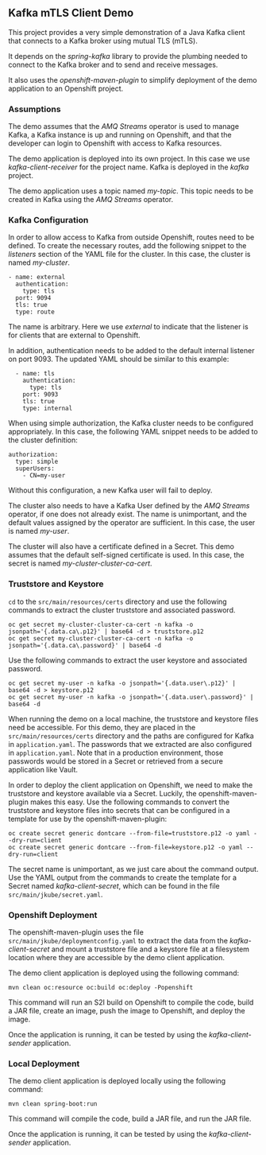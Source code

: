 ## Kafka mTLS Client Demo

This project provides a very simple demonstration of a Java Kafka client that connects to a Kafka broker using mutual TLS (mTLS).

It depends on the *spring-kafka* library to provide the plumbing needed to connect to the Kafka broker and to send and receive messages.

It also uses the *openshift-maven-plugin* to simplify deployment of the demo application to an Openshift project.

### Assumptions

The demo assumes that the _AMQ Streams_ operator is used to manage Kafka, a Kafka instance is up and running on Openshift, and that the developer can login to Openshift with access to Kafka resources.

The demo application is deployed into its own project. In this case we use *kafka-client-receiver* for the project name. Kafka is deployed in the *kafka* project.

The demo application uses a topic named *my-topic*. This topic needs to be created in Kafka using the _AMQ Streams_ operator.

### Kafka Configuration

In order to allow access to Kafka from outside Openshift, routes need to be defined. To create the necessary routes, add the following snippet to the *listeners* section of the YAML file for the cluster. In this case, the cluster is named *my-cluster*.

    - name: external
      authentication:
        type: tls
      port: 9094
      tls: true
      type: route

The name is arbitrary. Here we use *external* to indicate that the listener is for clients that are external to Openshift.

In addition, authentication needs to be added to the default internal listener on port 9093. The updated YAML should be similar to this example:

      - name: tls
        authentication:
          type: tls
        port: 9093
        tls: true
        type: internal

When using simple authorization, the Kafka cluster needs to be configured appropriately. In this case, the following YAML snippet needs to be added to the cluster definition:

    authorization:
      type: simple
      superUsers:
        - CN=my-user

Without this configuration, a new Kafka user will fail to deploy.

The cluster also needs to have a Kafka User defined by the _AMQ Streams_ operator, if one does not already exist. The name is unimportant, and the default values assigned by the operator are sufficient. In this case, the user is named *my-user*.

The cluster will also have a certificate defined in a Secret. This demo assumes that the default self-signed certificate is used. In this case, the secret is named _my-cluster-cluster-ca-cert_.

### Truststore and Keystore

`cd` to the `src/main/resources/certs` directory and use the following commands to extract the cluster truststore and associated password.

    oc get secret my-cluster-cluster-ca-cert -n kafka -o jsonpath='{.data.ca\.p12}' | base64 -d > truststore.p12
    oc get secret my-cluster-cluster-ca-cert -n kafka -o jsonpath='{.data.ca\.password}' | base64 -d

Use the following commands to extract the user keystore and associated password.

    oc get secret my-user -n kafka -o jsonpath='{.data.user\.p12}' | base64 -d > keystore.p12
    oc get secret my-user -n kafka -o jsonpath='{.data.user\.password}' | base64 -d

When running the demo on a local machine, the truststore and keystore files need be accessible. For this demo, they are placed in the `src/main/resources/certs` directory and the paths are configured for Kafka in `application.yaml`. The passwords that we extracted are also configured in `application.yaml`. Note that in a production environment, those passwords would be stored in a Secret or retrieved from a secure application like Vault.

In order to deploy the client application on Openshift, we need to make the truststore and keystore available via a Secret. Luckily, the openshift-maven-plugin makes this easy. Use the following commands to convert the truststore and keystore files into secrets that can be configured in a template for use by the openshift-maven-plugin:

    oc create secret generic dontcare --from-file=truststore.p12 -o yaml --dry-run=client
    oc create secret generic dontcare --from-file=keystore.p12 -o yaml --dry-run=client

The secret name is unimportant, as we just care about the command output. Use the YAML output from the commands to create the template for a Secret named *kafka-client-secret*, which can be found in the file `src/main/jkube/secret.yaml`.

### Openshift Deployment

The openshift-maven-plugin uses the file `src/main/jkube/deploymentconfig.yaml` to extract the data from the _kafka-client-secret_ and mount a truststore file and a keystore file at a filesystem location where they are accessible by the demo client application.

The demo client application is deployed using the following command:

    mvn clean oc:resource oc:build oc:deploy -Popenshift

This command will run an S2I build on Openshift to compile the code, build a JAR file, create an image, push the image to Openshift, and deploy the image.

Once the application is running, it can be tested by using the *kafka-client-sender* application.

### Local Deployment

The demo client application is deployed locally using the following command:

    mvn clean spring-boot:run

This command will compile the code, build a JAR file, and run the JAR file.

Once the application is running, it can be tested by using the *kafka-client-sender* application.
